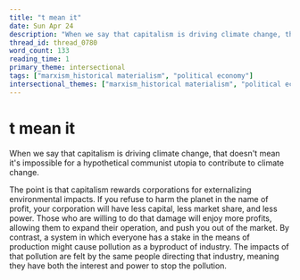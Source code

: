 ```yaml
---
title: "t mean it"
date: Sun Apr 24
description: "When we say that capitalism is driving climate change, that doesn't mean it's impossible for a hypothetical communist utopia to contribute to climate change."
thread_id: thread_0780
word_count: 133
reading_time: 1
primary_theme: intersectional
tags: ["marxism_historical materialism", "political economy"]
intersectional_themes: ["marxism_historical materialism", "political economy"]
---
```


# t mean it

When we say that capitalism is driving climate change, that doesn't mean it's impossible for a hypothetical communist utopia to contribute to climate change.

The point is that capitalism rewards corporations for externalizing environmental impacts. If you refuse to harm the planet in the name of profit, your corporation will have less capital, less market share, and less power. Those who are willing to do that damage will enjoy more profits, allowing them to expand their operation, and push you out of the market. By contrast, a system in which everyone has a stake in the means of production might cause pollution as a byproduct of industry. The impacts of that pollution are felt by the same people directing that industry, meaning they have both the interest and power to stop the pollution.